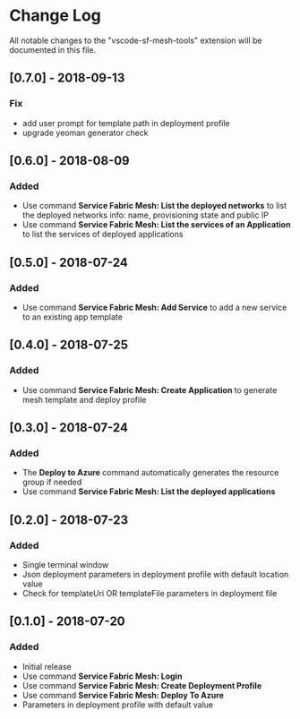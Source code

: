 # Change Log
All notable changes to the "vscode-sf-mesh-tools" extension will be documented in this file.

## [0.7.0] - 2018-09-13
### Fix
- add user prompt for template path in deployment profile
- upgrade yeoman generator check

## [0.6.0] - 2018-08-09
### Added
- Use command **Service Fabric Mesh: List the deployed networks** to list the deployed networks info: name, provisioning state and public IP
- Use command **Service Fabric Mesh: List the services of an Application** to list the services of deployed applications

## [0.5.0] - 2018-07-24
### Added
- Use command **Service Fabric Mesh: Add Service** to add a new service to an existing app template

## [0.4.0] - 2018-07-25
### Added
- Use command **Service Fabric Mesh: Create Application** to generate mesh template and deploy profile

## [0.3.0] - 2018-07-24
### Added
- The **Deploy to Azure** command automatically generates the resource group if needed
- Use command **Service Fabric Mesh: List the deployed applications**

## [0.2.0] - 2018-07-23
### Added
- Single terminal window
- Json deployment parameters in deployment profile with default location value
- Check for templateUri OR templateFile parameters in deployment file

## [0.1.0] - 2018-07-20
### Added
- Initial release
- Use command **Service Fabric Mesh: Login**
- Use command **Service Fabric Mesh: Create Deployment Profile**
- Use command **Service Fabric Mesh: Deploy To Azure**
- Parameters in deployment profile with default value